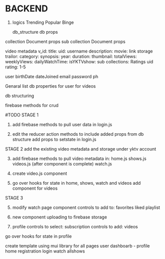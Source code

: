 # BACKEND

1. logics
   Trending
   Popular
   Binge

   db_structure
   db props

collection
Document
props
sub collection
Document
props

video metadata
v_id:
title:
uid: username
description:
movie: link storage
trailor:
category:
synopsis:
year:
duration:
thumbnail:
totalViews:
weeklyViews:
dailyWatchTime:
isYKTVshow:
sub collections:
Ratings
uid
rating: 1-5

user
birthDate
dateJoined
email
password
ph

Genaral
list db properties
for user
for videos

db structuring

firebase methods for crud

#TODO
STAGE 1

1. add firebase methods to pull user data in login.js

2. edit the reducer action methods to include added props from db structure
   add props to setstate in login.js

STAGE 2
add the existing video metadata and storage under yktv account

3. add firebase methods to pull video metadata in:
   home.js
   shows.js
   videos.js (after component is complete)
   watch.js

4. create video.js component

5. go over hooks for state in home, shows, watch and videos
   add component for videos

STAGE 3

5. modify watch page component
   controls to add to:
   favorites
   liked
   playlist

6. new component uploading to firebase storage

7. profile
   controls to select:
   subscription
   controls to add:
   videos

go over hooks for state in profile

create template using mui library for all pages
user dashboarb - profile
home
registration
login
watch
allshows
